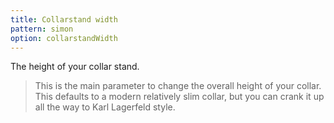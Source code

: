 ```yaml
---
title: Collarstand width
pattern: simon
option: collarstandWidth
---
```


The height of your collar stand.

> This is the main parameter to change the overall height of your collar. This defaults to a modern relatively slim collar, but you can crank it up all the way to Karl Lagerfeld style.
